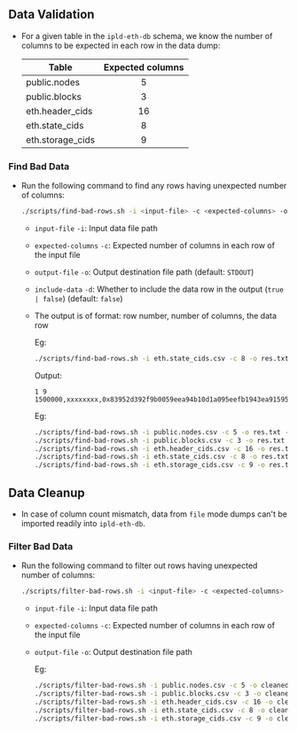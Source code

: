 ## Data Validation

* For a given table in the `ipld-eth-db` schema, we know the number of columns to be expected in each row in the data dump:

  | Table             | Expected columns |
  | ----------------- |:----------------:|
  | public.nodes      | 5                |
  | public.blocks     | 3                |
  | eth.header_cids   | 16               |
  | eth.state_cids    | 8                |
  | eth.storage_cids  | 9                |

### Find Bad Data

* Run the following command to find any rows having unexpected number of columns:

  ```bash
  ./scripts/find-bad-rows.sh -i <input-file> -c <expected-columns> -o [output-file] -d [include-data]
  ```

  * `input-file` `-i`: Input data file path
  * `expected-columns` `-c`: Expected number of columns in each row of the input file
  * `output-file` `-o`: Output destination file path (default: `STDOUT`)
  * `include-data` `-d`: Whether to include the data row in the output (`true | false`) (default: `false`)
  * The output is of format: row number, number of columns, the data row

    Eg:

    ```bash
    ./scripts/find-bad-rows.sh -i eth.state_cids.csv -c 8 -o res.txt -d true
    ```
    
    Output:

    ```
    1 9 1500000,xxxxxxxx,0x83952d392f9b0059eea94b10d1a095eefb1943ea91595a16c6698757127d4e1c,,baglacgzasvqcntdahkxhufdnkm7a22s2eetj6mx6nzkarwxtkvy4x3bubdgq,\x0f,0,f,/blocks/,DMQJKYBGZRQDVLT2CRWVGPQNNJNCCJU7GL7G4VAI3LZVK4OL5Q2ARTI
    ```

    Eg:

    ```bash
    ./scripts/find-bad-rows.sh -i public.nodes.csv -c 5 -o res.txt -d true
    ./scripts/find-bad-rows.sh -i public.blocks.csv -c 3 -o res.txt -d true
    ./scripts/find-bad-rows.sh -i eth.header_cids.csv -c 16 -o res.txt -d true
    ./scripts/find-bad-rows.sh -i eth.state_cids.csv -c 8 -o res.txt -d true
    ./scripts/find-bad-rows.sh -i eth.storage_cids.csv -c 9 -o res.txt -d true
    ```

## Data Cleanup

* In case of column count mismatch, data from `file` mode dumps can't be imported readily into `ipld-eth-db`.

### Filter Bad Data

* Run the following command to filter out rows having unexpected number of columns:

  ```bash
  ./scripts/filter-bad-rows.sh -i <input-file> -c <expected-columns> -o <output-file>
  ```

  * `input-file` `-i`: Input data file path
  * `expected-columns` `-c`: Expected number of columns in each row of the input file
  * `output-file` `-o`: Output destination file path

    Eg:

    ```bash
    ./scripts/filter-bad-rows.sh -i public.nodes.csv -c 5 -o cleaned-public.nodes.csv
    ./scripts/filter-bad-rows.sh -i public.blocks.csv -c 3 -o cleaned-public.blocks.csv
    ./scripts/filter-bad-rows.sh -i eth.header_cids.csv -c 16 -o cleaned-eth.header_cids.csv
    ./scripts/filter-bad-rows.sh -i eth.state_cids.csv -c 8 -o cleaned-eth.state_cids.csv
    ./scripts/filter-bad-rows.sh -i eth.storage_cids.csv -c 9 -o cleaned-eth.storage_cids.csv
    ```
